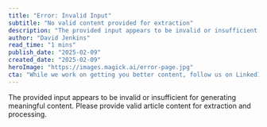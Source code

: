 ```yaml
---
title: "Error: Invalid Input"
subtitle: "No valid content provided for extraction"
description: "The provided input appears to be invalid or insufficient for generating meaningful content. Please provide valid article content for extraction and processing."
author: "David Jenkins"
read_time: "1 mins"
publish_date: "2025-02-09"
created_date: "2025-02-09"
heroImage: "https://images.magick.ai/error-page.jpg"
cta: "While we work on getting you better content, follow us on LinkedIn to stay updated with the latest insights and developments."
---
```


The provided input appears to be invalid or insufficient for generating meaningful content. Please provide valid article content for extraction and processing.